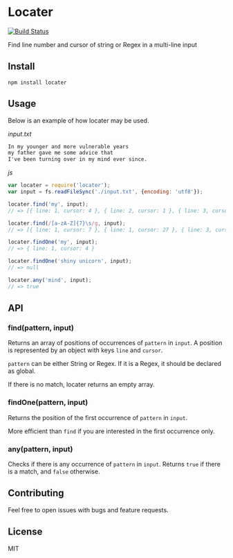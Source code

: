 # Locater

[![Build Status](https://travis-ci.org/sungwoncho/locater.svg?branch=master)](https://travis-ci.org/sungwoncho/locater)

Find line number and cursor of string or Regex in a multi-line input

## Install

    npm install locater

## Usage

Below is an example of how locater may be used.

*input.txt*
```txt
In my younger and more vulnerable years
my father gave me some advice that
I've been turning over in my mind ever since.
```

*js*
```js
var locater = require('locater');
var input = fs.readFileSync('./input.txt', {encoding: 'utf8'});

locater.find('my', input);
// => [{ line: 1, cursor: 4 }, { line: 2, cursor: 1 }, { line: 3, cursor: 27 }]

locater.find(/[a-zA-Z]{7}\s/g, input);
// => [{ line: 1, cursor: 7 }, { line: 1, cursor: 27 }, { line: 3, cursor: 11 }]

locater.findOne('my', input);
// => { line: 1, cursor: 4 }

locater.findOne('shiny unicorn', input);
// => null

locater.any('mind', input);
// => true
```

## API

### find(pattern, input)

Returns an array of positions of occurrences of `pattern` in `input`.
A position is represented by an object with keys `line` and `cursor`.

`pattern` can be either String or Regex. If it is a Regex, it should be declared
as global.

If there is no match, locater returns an empty array.

### findOne(pattern, input)

Returns the position of the first occurrence of `pattern` in `input`.

More efficient than `find` if you are interested in the first occurrence only.

### any(pattern, input)

Checks if there is any occurrence of `pattern` in `input`. Returns `true` if
there is a match, and `false` otherwise.

## Contributing

Feel free to open issues with bugs and feature requests.

## License

MIT
